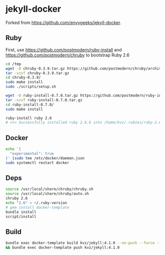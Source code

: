 # jekyll-docker

Forked from <https://github.com/envygeeks/jekyll-docker>.

## Ruby

First, use <https://github.com/postmodern/ruby-install> and <https://github.com/postmodern/chruby> to bootstrap Ruby 2.6

```bash
cd /tmp
wget -O chruby-0.3.9.tar.gz https://github.com/postmodern/chruby/archive/v0.3.9.tar.gz
tar -xzvf chruby-0.3.9.tar.gz
cd chruby-0.3.9/
sudo make install
sudo ./scripts/setup.sh
```

```bash
wget -O ruby-install-0.7.0.tar.gz https://github.com/postmodern/ruby-install/archive/v0.7.0.tar.gz
tar -xzvf ruby-install-0.7.0.tar.gz
cd ruby-install-0.7.0/
sudo make install
```

```bash
ruby-install ruby 2.6
# >>> Successfully installed ruby 2.6.6 into /home/kvz/.rubies/ruby-2.6.6
```

## Docker

```bash
echo '{
  "experimental": true
}' |sudo tee /etc/docker/daemon.json
sudo systemctl restart docker
```

## Deps

```bash
source /usr/local/share/chruby/chruby.sh
source /usr/local/share/chruby/auto.sh
chruby 2.6
echo "2.6" > ~/.ruby-version
# gem install docker-template
bundle install
script/install
```

## Build

```bash
bundle exec docker-template build kvz/jekyll:4.1.0 --no-push --force --squash \
&& bundle exec docker-template push kvz/jekyll:4.1.0
```